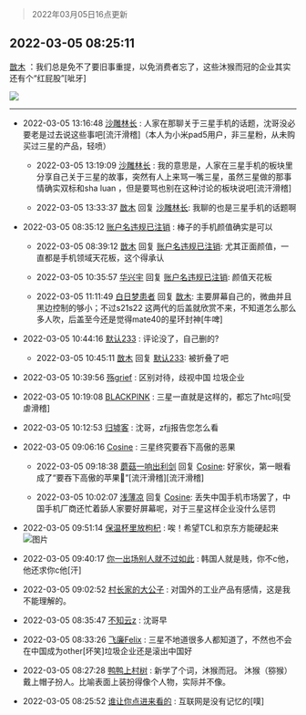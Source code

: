> 2022年03月05日16点更新
<link rel="stylesheet" href="https://cdn.jsdelivr.net/gh/taotie6/sampleJSON@main/css/photo_show.css">
<meta name="referrer" content="no-referrer" />


 ## 2022-03-05 08:25:11 

 [㪚木](https://www.coolapk.com/feed/34005797?shareKey=MjA5ZTc2YThkNGRlNjIyMmMzNjA~) ：我们总是免不了要旧事重提，以免消费者忘了，这些沐猴而冠的企业其实还有个“红屁股”[呲牙] 

<div class="album">
<img class="img-item" src="https://image.coolapk.com/feed/2022/0305/08/1081091_0db128a8_9909_4656_821@1080x2146.png" />
</div>

 ------- 

- 2022-03-05 13:16:48 [沙雕林长](uid=13180581) : 人家在那聊关于三星手机的话题，沈哥没必要老是过去说这些事吧[流汗滑稽]（本人为小米pad5用户，非三星粉，从未购买过三星的产品，轻喷） 

    - 2022-03-05 13:19:09 [沙雕林长](uid=13180581) : 我的意思是，人家在三星手机的板块里分享自己关于三星的故事，突然有人上来骂一嘴三星，虽然三星做的那事情确实双标和sha luan ，但是要骂也别在这种讨论的板块说吧[流汗滑稽] 

    - 2022-03-05 13:33:37 [㪚木](uid=1081091) 回复 [沙雕林长](uid=13180581): 我聊的也是三星手机的话题啊 

- 2022-03-05 08:35:12 [账户名违规已注销](uid=1039732) : 棒子的手机颜值确实是可以 

    - 2022-03-05 08:39:12 [㪚木](uid=1081091) 回复 [账户名违规已注销](uid=1039732): 尤其正面颜值，一直都是手机领域天花板，这个得承认 

    - 2022-03-05 10:35:57 [华兴宇](uid=3340773) 回复 [账户名违规已注销](uid=1039732): 颜值天花板 

    - 2022-03-05 11:11:49 [白日梦患者](uid=533502) 回复 [㪚木](uid=1081091): 主要屏幕自己的，微曲并且黑边控制的够小；不过s21s22 这两代的后盖就欣赏不来，不知道怎么那么多人吹，后盖至今还是觉得mate40的星环封神[牛啤] 

- 2022-03-05 10:44:16 [默认233](uid=3814867) : 评论没了，自己删的? 

    - 2022-03-05 10:45:11 [㪚木](uid=1081091) 回复 [默认233](uid=3814867): 被折叠了吧 

- 2022-03-05 10:39:56 [殇grief](uid=4392516) : 区别对待，歧视中国 垃圾企业 

- 2022-03-05 10:19:08 [BLACKPINK](uid=532936) : 三星一直就是这样的，都忘了htc吗[受虐滑稽] 

- 2022-03-05 10:12:53 [归墟客](uid=3287587) : 沈哥，zfjj报告您怎么看 

- 2022-03-05 09:06:16 [Cosine](uid=614526) : 三星终究要吞下高傲的恶果 

    - 2022-03-05 09:18:38 [蘑菇一响出利剑](uid=9674212) 回复 [Cosine](uid=614526): 好家伙，第一眼看成了“要吞下高傲的苹果🍎”[流汗滑稽][流汗滑稽] 

    - 2022-03-05 10:02:07 [浅薄凉](uid=1630624) 回复 [Cosine](uid=614526): 丢失中国手机市场罢了，中国手机厂商还忙着舔人家要好屏幕呢，对于三星这样企业没什么惩罚 

- 2022-03-05 09:51:14 [保温杯里放枸杞](uid=2901673) : 唉！希望TCL和京东方能硬起来 ![图片](https://image.coolapk.com/feed/2022/0305/09/2901673_da73c726_5074_0022_725@1440x2471.jpeg)

- 2022-03-05 09:40:17 [你一出场别人就不过如此](uid=2538561) : 韩国人就是贱，你不c他，他还求你c他[汗] 

- 2022-03-05 09:02:52 [村长家的大公子](uid=685373) : 对国外的工业产品有感情，这是我不能理解的。 

- 2022-03-05 08:35:47 [不知云z](uid=5657858) : 沈哥早 

- 2022-03-05 08:33:26 [飞廉Felix](uid=900024) : 三星不地道很多人都知道了，不然也不会在中国成为other[坏笑]垃圾企业还是滚出中国好 

- 2022-03-05 08:27:28 [鸭鸭上村树](uid=731274) : 新学了个词，沐猴而冠。
沐猴（猕猴）戴上帽子扮人。比喻表面上装扮得像个人物，实际并不像。 

- 2022-03-05 08:25:52 [谁让你点进来看的](uid=1348471) : 互联网是没有记忆的[噗] 

